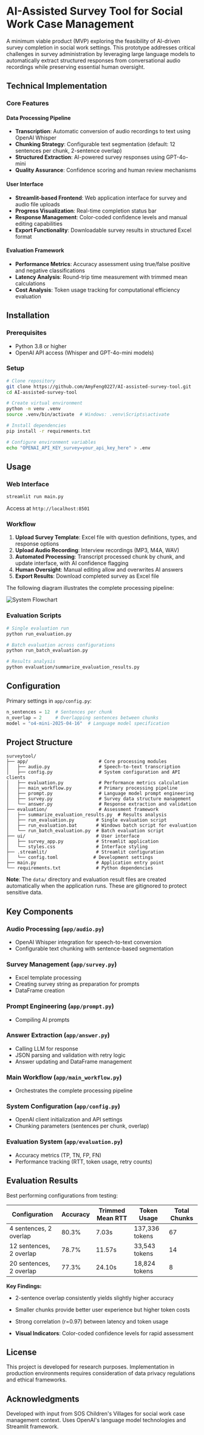 # AI-Assisted Survey Tool for Social Work Case Management

A minimum viable product (MVP) exploring the feasibility of AI-driven survey completion in social work settings. This prototype addresses critical challenges in survey administration by leveraging large language models to automatically extract structured responses from conversational audio recordings while preserving essential human oversight.

## Technical Implementation

### Core Features

#### Data Processing Pipeline
- **Transcription**: Automatic conversion of audio recordings to text using OpenAI Whisper
- **Chunking Strategy**: Configurable text segmentation (default: 12 sentences per chunk, 2-sentence overlap)
- **Structured Extraction**: AI-powered survey responses using GPT-4o-mini
- **Quality Assurance**: Confidence scoring and human review mechanisms

#### User Interface
- **Streamlit-based Frontend**: Web application interface for survey and audio file uploads
- **Progress Visualization**: Real-time completion status bar
- **Response Management**: Color-coded confidence levels and manual editing capabilities
- **Export Functionality**: Downloadable survey results in structured Excel format

#### Evaluation Framework
- **Performance Metrics**: Accuracy assessment using true/false positive and negative classifications
- **Latency Analysis**: Round-trip time measurement with trimmed mean calculations
- **Cost Analysis**: Token usage tracking for computational efficiency evaluation

## Installation

### Prerequisites
- Python 3.8 or higher
- OpenAI API access (Whisper and GPT-4o-mini models)

### Setup
```bash
# Clone repository
git clone https://github.com/AmyFeng0227/AI-assisted-survey-tool.git
cd AI-assisted-survey-tool

# Create virtual environment
python -m venv .venv
source .venv/bin/activate  # Windows: .venv\Scripts\activate

# Install dependencies
pip install -r requirements.txt

# Configure environment variables
echo "OPENAI_API_KEY_survey=your_api_key_here" > .env
```

## Usage

### Web Interface
```bash
streamlit run main.py
```
Access at `http://localhost:8501`

### Workflow
1. **Upload Survey Template**: Excel file with question definitions, types, and response options
2. **Upload Audio Recording**: Interview recordings (MP3, M4A, WAV)
3. **Automated Processing**: Transcript processed chunk by chunk, and update interface, with AI confidence flagging
4. **Human Oversight**: Manual editing allow and overwrites AI answers
5. **Export Results**: Download completed survey as Excel file

The following diagram illustrates the complete processing pipeline:

![System Flowchart](images/system_flowchart.png)

### Evaluation Scripts
```bash
# Single evaluation run
python run_evaluation.py

# Batch evaluation across configurations
python run_batch_evaluation.py

# Results analysis
python evaluation/summarize_evaluation_results.py
```

## Configuration

Primary settings in `app/config.py`:
```python
n_sentences = 12  # Sentences per chunk
n_overlap = 2     # Overlapping sentences between chunks
model = "o4-mini-2025-04-16"  # Language model specification
```

## Project Structure

```
surveytool/
├── app/                          # Core processing modules
│   ├── audio.py                  # Speech-to-text transcription
│   ├── config.py                 # System configuration and API clients
│   ├── evaluation.py             # Performance metrics calculation
│   ├── main_workflow.py          # Primary processing pipeline
│   ├── prompt.py                 # Language model prompt engineering
│   ├── survey.py                 # Survey data structure management
│   └── answer.py                 # Response extraction and validation
├── evaluation/                   # Assessment framework
│   ├── summarize_evaluation_results.py  # Results analysis
│   ├── run_evaluation.py        # Single evaluation script
│   ├── run_evaluation.bat       # Windows batch script for evaluation
│   └── run_batch_evaluation.py  # Batch evaluation script
├── ui/                          # User interface
│   ├── survey_app.py            # Streamlit application
│   └── styles.css               # Interface styling
├── .streamlit/                  # Streamlit configuration
│   └── config.toml             # Development settings
├── main.py                      # Application entry point
└── requirements.txt             # Python dependencies
```

**Note**: The `data/` directory and evaluation result files are created automatically when the application runs. These are gitignored to protect sensitive data.

## Key Components

### Audio Processing (`app/audio.py`)
- OpenAI Whisper integration for speech-to-text conversion
- Configurable text chunking with sentence-based segmentation

### Survey Management (`app/survey.py`)
- Excel template processing
- Creating survey string as preparation for prompts
- DataFrame creation

### Prompt Engineering (`app/prompt.py`)
- Compiling AI prompts

### Answer Extraction (`app/answer.py`)
- Calling LLM for response
- JSON parsing and validation with retry logic
- Answer updating and DataFrame management

### Main Workflow (`app/main_workflow.py`)
- Orchestrates the complete processing pipeline

### System Configuration (`app/config.py`)
- OpenAI client initialization and API settings
- Chunking parameters (sentences per chunk, overlap)

### Evaluation System (`app/evaluation.py`)
- Accuracy metrics (TP, TN, FP, FN)
- Performance tracking (RTT, token usage, retry counts)

## Evaluation Results

Best performing configurations from testing:

| Configuration | Accuracy | Trimmed Mean RTT | Token Usage | Total Chunks |
|---------------|----------|------------------|-------------|--------------|
| 4 sentences, 2 overlap | 80.3% | 7.03s | 137,336 tokens | 67 |
| 12 sentences, 2 overlap | 78.7% | 11.57s | 33,543 tokens | 14 |
| 20 sentences, 2 overlap | 77.3% | 24.10s | 18,824 tokens | 8 |

**Key Findings:**
- 2-sentence overlap consistently yields slightly higher accuracy
- Smaller chunks provide better user experience but higher token costs
- Strong correlation (r=0.97) between latency and token usage


- **Visual Indicators**: Color-coded confidence levels for rapid assessment

## License

This project is developed for research purposes. Implementation in production environments requires consideration of data privacy regulations and ethical frameworks.

## Acknowledgments

Developed with input from SOS Children's Villages for social work case management context. Uses OpenAI's language model technologies and Streamlit framework. 